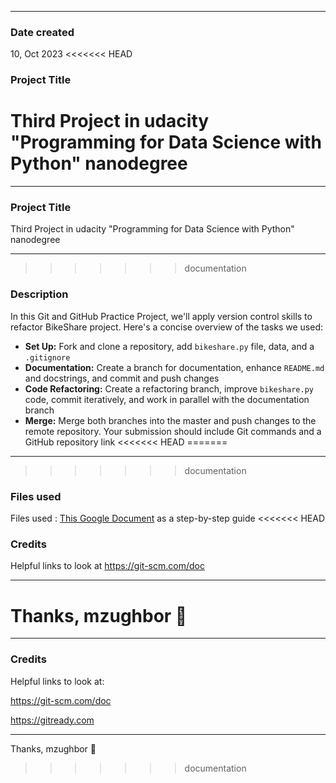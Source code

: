 

---

### Date created
10, Oct 2023
<<<<<<< HEAD

### Project Title
Third Project in udacity "Programming for Data Science with Python" nanodegree
=======

---

### Project Title
Third Project in udacity "Programming for Data Science with Python" nanodegree

---
>>>>>>> documentation

### Description
In this Git and GitHub Practice Project, we'll apply version control skills to refactor BikeShare project.
Here's a concise overview of the tasks we used:

- **Set Up:** Fork and clone a repository, add `bikeshare.py` file, data, and a `.gitignore`
- **Documentation:** Create a branch for documentation, enhance `README.md` and docstrings, and commit and push changes
- **Code Refactoring:** Create a refactoring branch, improve `bikeshare.py` code, commit iteratively, and work 
in parallel with the documentation branch
- **Merge:** Merge both branches into the master and push changes to the remote repository. Your submission
should include Git commands and a GitHub repository link
<<<<<<< HEAD
=======

---
>>>>>>> documentation

### Files used
Files used : <a href='https://docs.google.com/document/d/1DoNBEQJyGHi0qAWpMpQM9lU9_VKh8ubdOY2BmKdvZcc/copy'>
This Google Document<a/> as a step-by-step guide
<<<<<<< HEAD

### Credits
Helpful links to look at https://git-scm.com/doc

---
Thanks, mzughbor 🖤
=======

---

### Credits
Helpful links to look at:

https://git-scm.com/doc

https://gitready.com

---

Thanks, mzughbor 🖤
>>>>>>> documentation
